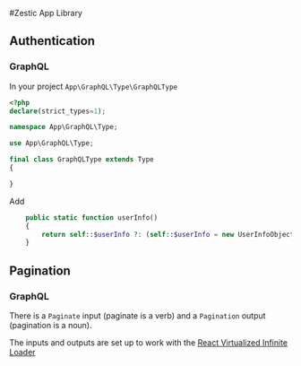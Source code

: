 #Zestic App Library

## Authentication

### GraphQL

In your project `App\GraphQL\Type\GraphQLType`
```php
<?php
declare(strict_types=1);

namespace App\GraphQL\Type;

use App\GraphQL\Type;

final class GraphQLType extends Type
{

}
```
Add
```php 
    public static function userInfo()
    {
        return self::$userInfo ?: (self::$userInfo = new UserInfoObject());
    }
```

## Pagination

### GraphQL

There is a `Paginate` input (paginate is a verb) and a `Pagination` output (pagination is a noun).

The inputs and outputs are set up to work with the [React Virtualized Infinite Loader](https://bvaughn.github.io/react-virtualized/#/components/InfiniteLoader)
